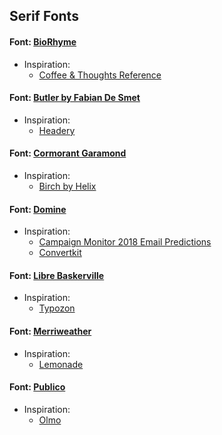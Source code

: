 ## Serif Fonts

#### Font: [BioRhyme](https://fonts.google.com/specimen/BioRhyme)
* Inspiration:
  * [Coffee & Thoughts Reference](https://coffee.cortes.us/method)

#### Font: [Butler by Fabian De Smet](https://fabiandesmet.com/portfolio/butler-font/)
* Inspiration:
  * [Headery](https://headery.com/)

#### Font: [Cormorant Garamond](https://fonts.google.com/specimen/Cormorant+Garamond)
* Inspiration:
  * [Birch by Helix](https://birchliving.com/)

#### Font: [Domine](https://fonts.google.com/specimen/Libre+Baskerville)
* Inspiration:
   * [Campaign Monitor 2018 Email Predictions](https://www.campaignmonitor.com/resources/guides/2018-email-marketing-predictions/)
   * [Convertkit](https://convertkit.com/)
   

#### Font: [Libre Baskerville](https://fonts.google.com/specimen/Libre+Baskerville)
* Inspiration:
   * [Typozon](http://typozon.com/)

#### Font: [Merriweather](https://fonts.google.com/specimen/Merriweather)
* Inspiration:
   * [Lemonade](https://www.lemonade.com/)

#### Font: [Publico](https://github.com/NewsappAJC/tablemaker/tree/master/src/style/fonts/publico)
* Inspiration:
   * [Olmo](https://olmo.io/)
   
 

